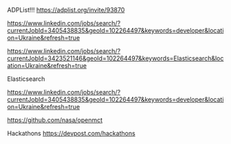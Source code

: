ADPList!!!
https://adplist.org/invite/93870


https://www.linkedin.com/jobs/search/?currentJobId=3405438835&geoId=102264497&keywords=developer&location=Ukraine&refresh=true

https://www.linkedin.com/jobs/search/?currentJobId=3423521146&geoId=102264497&keywords=Elasticsearch&location=Ukraine&refresh=true

Elasticsearch

https://www.linkedin.com/jobs/search/?currentJobId=3405438835&geoId=102264497&keywords=developer&location=Ukraine&refresh=true

https://github.com/nasa/openmct

Hackathons
https://devpost.com/hackathons

